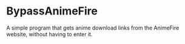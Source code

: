 # BypassAnimeFire
 A simple program that gets anime download links from the AnimeFire website, without having to enter it.
